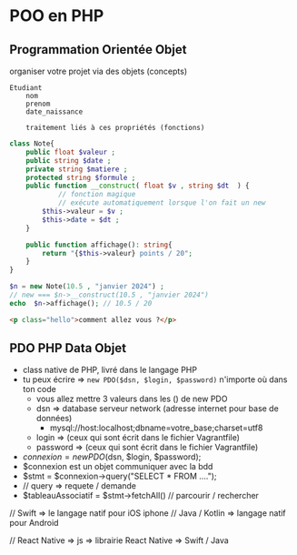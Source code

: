 # POO en PHP 

## Programmation Orientée Objet 

organiser votre projet via des objets (concepts)

```
Etudiant 
    nom
    prenom
    date_naissance

    traitement liés à ces propriétés (fonctions)
```


```php
class Note{
    public float $valeur ;
    public string $date ;
    private string $matiere ;
    protected string $formule ; 
    public function __construct( float $v , string $dt  ) { 
            // fonction magique 
            // exécute automatiquement lorsque l'on fait un new 
        $this->valeur = $v ;
        $this->date = $dt ; 
    }

    public function affichage(): string{
        return "{$this->valeur} points / 20"; 
    }
}

$n = new Note(10.5 , "janvier 2024") ; 
// new === $n->__construct(10.5 , "janvier 2024")
echo  $n->affichage(); // 10.5 / 20
```


```html
<p class="hello">comment allez vous ?</p>
```

## PDO PHP Data Objet

- class native de PHP, livré dans le langage PHP 
- tu peux écrire => `new PDO($dsn, $login, $password)` n'importe où dans ton code
    - vous allez mettre 3 valeurs dans les () de new PDO
    - dsn => database serveur network (adresse internet pour base de données)
        - mysql://host:localhost;dbname=votre_base;charset=utf8
    - login =>  (ceux qui sont écrit dans le fichier Vagrantfile)
    - password =>  (ceux qui sont écrit dans le fichier Vagrantfile)
-  $connexion = new PDO($dsn, $login, $password); 
- $connexion est un objet communiquer avec la bdd 
- $stmt = $connexion->query("SELECT * FROM ...."); 
- // query => requete / demande
- $tableauAssociatif = $stmt->fetchAll() // parcourir / rechercher 


// Swift => le langage natif pour iOS iphone
// Java / Kotlin => langage natif pour Android  

// React Native => js => librairie React Native => Swift / Java 
